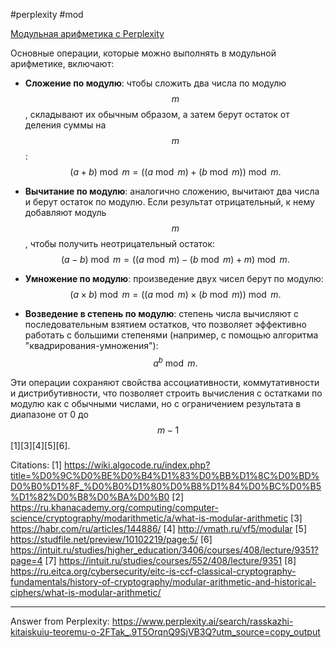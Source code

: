 #perplexity #mod 

[Модульная арифметика с Perplexity](obsidian://open?vault=Obsidian%20Vault&file=Base%2FMATH%2F%D0%9C%D0%BE%D0%B4%D1%83%D0%BB%D1%8C%D0%BD%D0%B0%D1%8F%20%D0%B0%D1%80%D0%B8%D1%84%D0%BC%D0%B5%D1%82%D0%B8%D0%BA%D0%B0)

Основные операции, которые можно выполнять в модульной арифметике, включают:

- **Сложение по модулю**: чтобы сложить два числа по модулю $$m$$, складывают их обычным образом, а затем берут остаток от деления суммы на $$m$$:
  $$
  (a + b) \bmod m = ((a \bmod m) + (b \bmod m)) \bmod m.
  $$

- **Вычитание по модулю**: аналогично сложению, вычитают два числа и берут остаток по модулю. Если результат отрицательный, к нему добавляют модуль $$m$$, чтобы получить неотрицательный остаток:
  $$
  (a - b) \bmod m = ((a \bmod m) - (b \bmod m) + m) \bmod m.
  $$

- **Умножение по модулю**: произведение двух чисел берут по модулю:
  $$
  (a \times b) \bmod m = ((a \bmod m) \times (b \bmod m)) \bmod m.
  $$

- **Возведение в степень по модулю**: степень числа вычисляют с последовательным взятием остатков, что позволяет эффективно работать с большими степенями (например, с помощью алгоритма "квадрирования-умножения"):
  $$
  a^b \bmod m.
  $$

Эти операции сохраняют свойства ассоциативности, коммутативности и дистрибутивности, что позволяет строить вычисления с остатками по модулю как с обычными числами, но с ограничением результата в диапазоне от 0 до $$m-1$$[1][3][4][5][6].

Citations:
[1] https://wiki.algocode.ru/index.php?title=%D0%9C%D0%BE%D0%B4%D1%83%D0%BB%D1%8C%D0%BD%D0%B0%D1%8F_%D0%B0%D1%80%D0%B8%D1%84%D0%BC%D0%B5%D1%82%D0%B8%D0%BA%D0%B0
[2] https://ru.khanacademy.org/computing/computer-science/cryptography/modarithmetic/a/what-is-modular-arithmetic
[3] https://habr.com/ru/articles/144886/
[4] http://vmath.ru/vf5/modular
[5] https://studfile.net/preview/10102219/page:5/
[6] https://intuit.ru/studies/higher_education/3406/courses/408/lecture/9351?page=4
[7] https://intuit.ru/studies/courses/552/408/lecture/9351
[8] https://ru.eitca.org/cybersecurity/eitc-is-ccf-classical-cryptography-fundamentals/history-of-cryptography/modular-arithmetic-and-historical-ciphers/what-is-modular-arithmetic/

---
Answer from Perplexity: https://www.perplexity.ai/search/rasskazhi-kitaiskuiu-teoremu-o-2FTak_.9T5OrqnQ9SjVB3Q?utm_source=copy_output